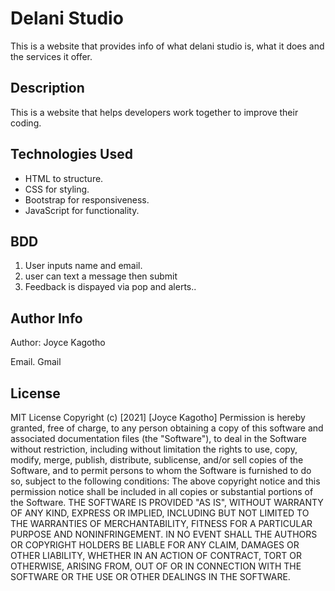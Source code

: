 # Delani Studio
This is a website that provides info of what delani studio is, what it does and the services it offer.

## Description
This is a website that helps developers work together to improve their coding. 

## Technologies Used
* HTML to structure.
* CSS for styling.
* Bootstrap for responsiveness.
* JavaScript for functionality.

## BDD
1. User inputs name and email.
2. user can text a message then submit
3. Feedback is dispayed via pop and alerts..

## Author Info
Author: Joyce Kagotho

Email. Gmail

## License
MIT License
Copyright (c) [2021] [Joyce Kagotho]
Permission is hereby granted, free of charge, to any person obtaining a copy of this software and associated documentation files (the "Software"), to deal in the Software without restriction, including without limitation the rights to use, copy, modify, merge, publish, distribute, sublicense, and/or sell copies of the Software, and to permit persons to whom the Software is furnished to do so, subject to the following conditions:
The above copyright notice and this permission notice shall be included in all copies or substantial portions of the Software.
THE SOFTWARE IS PROVIDED "AS IS", WITHOUT WARRANTY OF ANY KIND, EXPRESS OR IMPLIED, INCLUDING BUT NOT LIMITED TO THE WARRANTIES OF MERCHANTABILITY, FITNESS FOR A PARTICULAR PURPOSE AND NONINFRINGEMENT. IN NO EVENT SHALL THE AUTHORS OR COPYRIGHT HOLDERS BE LIABLE FOR ANY CLAIM, DAMAGES OR OTHER LIABILITY, WHETHER IN AN ACTION OF CONTRACT, TORT OR OTHERWISE, ARISING FROM, OUT OF OR IN CONNECTION WITH THE SOFTWARE OR THE USE OR OTHER DEALINGS IN THE SOFTWARE.